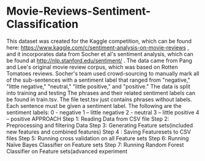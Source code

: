 # Movie-Reviews-Sentiment-Classification
This dataset was created for the Kaggle competition, which can be found here: 
https://www.kaggle.com/c/sentiment-analysis-on-movie-reviews , and it incorporates data 
from Socher et al's sentiment analysis, which can be found at
http://nlp.stanford.edu/sentiment/ .
The data came from Pang and Lee's original movie review corpus, which was based on 
Rotten Tomatoes reviews. Socher's team used crowd-sourcing to manually mark all of the 
sub-sentences with a sentiment label that ranged from "negative," "little negative," "neutral," 
"little positive," and "positive."
The data is split into training and testing The phrases and their related sentiment labels can 
be found in train.tsv. The file test.tsv just contains phrases without labels. Each sentence 
must be given a sentiment label.
The following are the sentiment labels:
0 - negative
1 – little negative
2 - neutral
3 – little positive
4 – positive
APPROACH 
Step 1: Reading Data from CSV file
Step 2: Preprocessing and filtering Data
Step 3: Generating Feature sets(included new features and combined features)
Step 4 : Saving Featuresets to CSV files
Step 5: Running cross validation on all Feature sets
Step 6: Running Naïve Bayes Classifier on Feature sets
Step 7: Running Random Forest Classifier on Feature sets(advanced experiment
